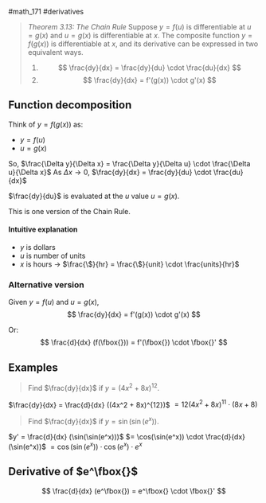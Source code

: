 #math_171 #derivatives 

> *Theorem 3.13: The Chain Rule*
> Suppose $y = f(u)$ is differentiable at $u = g(x)$ and $u = g(x)$ is differentiable at $x$. The composite function $y = f(g(x))$ is differentiable at $x$, and its derivative can be expressed in two equivalent ways.
> 1. $$ \frac{dy}{dx} = \frac{dy}{du} \cdot \frac{du}{dx} $$
> 2. $$ \frac{dy}{dx} = f'(g(x)) \cdot g'(x) $$

## Function decomposition

Think of $y = f(g(x))$ as:
- $y = f(u)$
- $u = g(x)$

So, $\frac{\Delta y}{\Delta x} = \frac{\Delta y}{\Delta u} \cdot \frac{\Delta u}{\Delta x}$
As $\Delta x \to 0$, $\frac{dy}{dx} = \frac{dy}{du} \cdot \frac{du}{dx}$

$\frac{dy}{du}$ is evaluated at the $u$ value $u = g(x)$.

This is one version of the Chain Rule.

#### Intuitive explanation

- $y$ is dollars
- $u$ is number of units
- $x$ is hours
-> $\frac{\$}{hr} = \frac{\$}{unit} \cdot \frac{units}{hr}$

### Alternative version

Given $y = f(u)$ and $u = g(x)$,
$$ \frac{dy}{dx} = f'(g(x)) \cdot g'(x) $$

Or:
$$ \frac{d}{dx} (f(\fbox{})) = f'(\fbox{}) \cdot \fbox{}' $$

## Examples

> Find $\frac{dy}{dx}$ if $y = (4x^2 + 8x)^{12}$.

$\frac{dy}{dx} = \frac{d}{dx} ((4x^2 + 8x)^{12})$
$= 12(4x^2 + 8x)^{11} \cdot (8x + 8)$

> Find $\frac{dy}{dx}$ if $y = \sin(\sin(e^x))$.

$y' = \frac{d}{dx} (\sin(\sin(e^x)))$
$= \cos(\sin(e^x)) \cdot \frac{d}{dx} (\sin(e^x))$
$= \cos(\sin(e^x)) \cdot \cos(e^x) \cdot e^x$

## Derivative of $e^\fbox{}$

$$ \frac{d}{dx} (e^\fbox{}) = e^\fbox{} \cdot \fbox{}' $$
